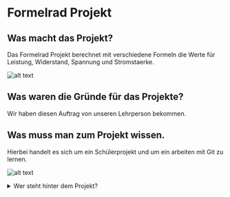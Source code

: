 # Formelrad Projekt

## Was macht das Projekt?
Das Formelrad Projekt berechnet mit verschiedene Formeln die Werte für Leistung, Widerstand, Spannung und Stromstaerke.

![alt text](http://www.licht-plattform.org/lichtwissen-elektro-formelrad.jpg)

## Was waren die Gründe für das Projekte?
Wir haben diesen Auftrag von unseren Lehrperson bekommen.

## Was muss man zum Projekt wissen.
Hierbei handelt es sich um ein Schülerprojekt und um ein arbeiten mit Git zu lernen.

![alt text](https://torbjornzetterlund.com/wp-content/uploads/2015/06/git-logo.png)

<details>
<summary>Wer steht hinter dem Projekt?</summary>
Raphael Suter und Jamie Lam
</details>